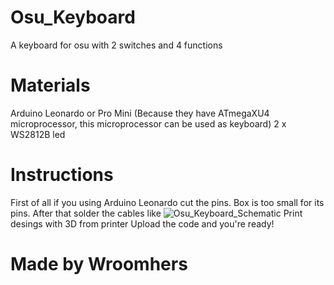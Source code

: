 # Osu_Keyboard
A keyboard for osu with 2 switches and 4 functions

# Materials
 Arduino Leonardo or Pro Mini (Because they have ATmegaXU4 microprocessor, this microprocessor can be used as keyboard)
  2 x WS2812B led
  
# Instructions
  First of all if you using Arduino Leonardo cut the pins. Box is too small for its pins.
  After that solder the cables like ![Osu_Keyboard_Schematic](https://user-images.githubusercontent.com/112983699/188744816-15e16ce9-5649-4f45-9a7f-71fd0fab0ba0.png)
  Print desings with 3D from printer
  Upload the code and you're ready!
  
# Made by Wroomhers 
